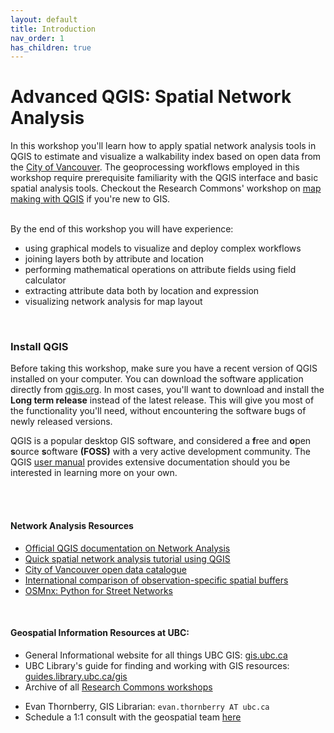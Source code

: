 ```yaml
---
layout: default
title: Introduction
nav_order: 1
has_children: true
---
```

# Advanced QGIS: Spatial Network Analysis

In this workshop you'll learn how to apply spatial network analysis tools in QGIS to estimate and visualize a walkability index based on open data from the [City of Vancouver](https://opendata.vancouver.ca/pages/home/). The geoprocessing workflows employed in this workshop require prerequisite familiarity with the QGIS interface and basic spatial analysis tools. Checkout the Research Commons' workshop on [map making with QGIS](https://ubc-library-rc.github.io/gis-intro-qgis/) if you're new to GIS. 
    
<br>
By the end of this workshop you will have experience:

- using graphical models to visualize and deploy complex workflows
- joining layers both by attribute and location 
- performing mathematical operations on attribute fields using field calculator 
- extracting attribute data both by location and expression
- visualizing network analysis for map layout
<br>

### Install QGIS

Before taking this workshop, make sure you have a recent version of QGIS installed on your computer. You can download the software application directly from [qgis.org](https://qgis.org/en/site/forusers/download.html). In most cases, you'll want to download and install the **Long term release** instead of the latest release. This will give you most of the functionality you'll need, without encountering the software bugs of newly released versions. 

QGIS is a popular desktop GIS software, and considered a **f**ree and **o**pen **s**ource **s**oftware **(FOSS)** with a very active development community. The QGIS [user manual](https://docs.qgis.org/3.22/en/docs/user_manual/index.html) provides extensive documentation should you be interested in learning more on your own. 
    
<br>
<br>    

#### Network Analysis Resources

- [Official QGIS documentation on Network Analysis](https://docs.qgis.org/3.10/en/docs/training_manual/vector_analysis/network_analysis.html)<br>
- [Quick spatial network analysis tutorial using QGIS](https://www.youtube.com/watch?v=WzT9_jMbBDw)<br>
- [City of Vancouver open data catalogue](https://opendata.vancouver.ca/)<br>
- [International comparison of observation-specific spatial buffers](http://ij-healthgeographics.biomedcentral.com/articles/10.1186/s12942-017-0077-9)<br>
- [OSMnx: Python for Street Networks](https://geoffboeing.com/2016/11/osmnx-python-street-networks/)<br>
<br>

#### Geospatial Information Resources at UBC:
- General Informational website for all things UBC GIS: [gis.ubc.ca](http://gis.ubc.ca/)    
- UBC Library's guide for finding and working with GIS resources: [guides.library.ubc.ca/gis](http://guides.library.ubc.ca/gis)
- Archive of all [Research Commons workshops](https://ubc-library-rc.github.io/all.html)
<!--- - UBC's GIS Slack (create your own channel or lurk!): [ubcgis.slack.com](https://ubcgis.slack.com/)--->
- Evan Thornberry, GIS Librarian: ```evan.thornberry AT ubc.ca```
- Schedule a 1:1 consult with the geospatial team [here](https://libcal.library.ubc.ca/appointments/research_commons#s-lc-public-pt)

